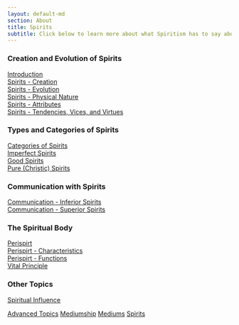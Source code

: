 ```yaml
---
layout: default-md
section: About
title: Spirits
subtitle: Click below to learn more about what Spiritism has to say about spirits and the spiritual world.
---
```


### Creation and Evolution of Spirits
[Introduction](intro)  
[Spirits - Creation](creation)  
[Spirits - Evolution](evolution)  
[Spirits - Physical Nature](physical-nature)  
[Spirits - Attributes](attributes)  
[Spirits - Tendencies, Vices, and Virtues](tendencies)  

### Types and Categories of Spirits
[Categories of Spirits](categories)  
[Imperfect Spirits](imperfect)  
[Good Spirits](good)  
[Pure (Christic) Spirits](pure)  

### Communication with Spirits
[Communication - Inferior Spirits](inferior-communication)  
[Communication - Superior Spirits](superior-communication)  

### The Spiritual Body
[Perispirt](perispirit)  
[Perispirt - Characteristics](perispirit-characteristics)  
[Perispirt - Functions](perispirit-functions)  
[Vital Principle](vital-principle)  

### Other Topics
[Spiritual Influence](influence)  



<a href="../advanced" class="button special">Advanced Topics</a>
<a href="../mediumship" class="button">Mediumship</a>
<a href="../mediums" class="button">Mediums</a>
<a href="../spirits" class="button">Spirits</a>
